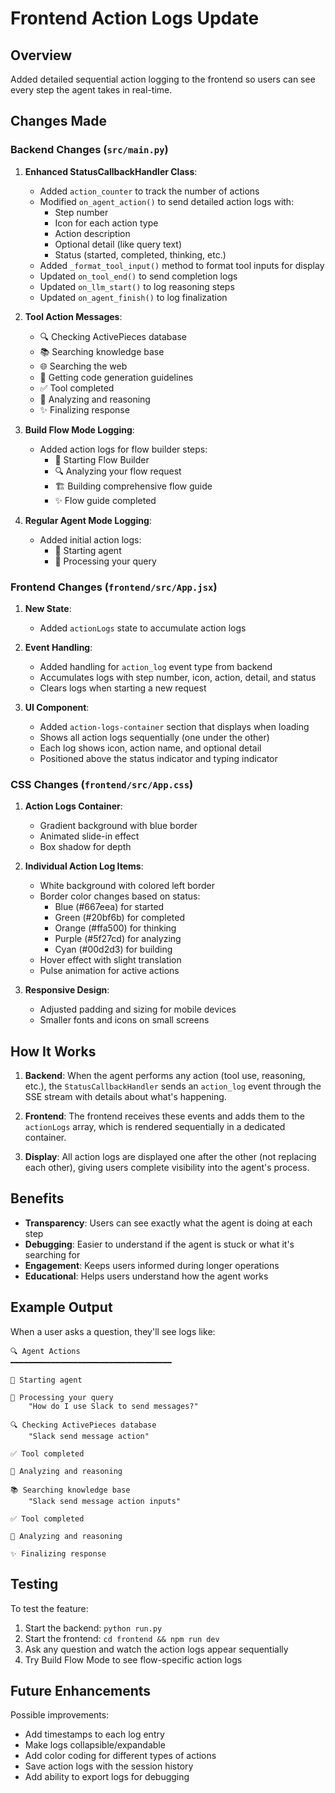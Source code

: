 # Frontend Action Logs Update

## Overview
Added detailed sequential action logging to the frontend so users can see every step the agent takes in real-time.

## Changes Made

### Backend Changes (`src/main.py`)

1. **Enhanced StatusCallbackHandler Class**:
   - Added `action_counter` to track the number of actions
   - Modified `on_agent_action()` to send detailed action logs with:
     - Step number
     - Icon for each action type
     - Action description
     - Optional detail (like query text)
     - Status (started, completed, thinking, etc.)
   - Added `_format_tool_input()` method to format tool inputs for display
   - Updated `on_tool_end()` to send completion logs
   - Updated `on_llm_start()` to log reasoning steps
   - Updated `on_agent_finish()` to log finalization

2. **Tool Action Messages**:
   - 🔍 Checking ActivePieces database
   - 📚 Searching knowledge base
   - 🌐 Searching the web
   - 📝 Getting code generation guidelines
   - ✅ Tool completed
   - 🤔 Analyzing and reasoning
   - ✨ Finalizing response

3. **Build Flow Mode Logging**:
   - Added action logs for flow builder steps:
     - 🚀 Starting Flow Builder
     - 🔍 Analyzing your flow request
     - 🏗️ Building comprehensive flow guide
     - ✨ Flow guide completed

4. **Regular Agent Mode Logging**:
   - Added initial action logs:
     - 🚀 Starting agent
     - 🤖 Processing your query

### Frontend Changes (`frontend/src/App.jsx`)

1. **New State**:
   - Added `actionLogs` state to accumulate action logs

2. **Event Handling**:
   - Added handling for `action_log` event type from backend
   - Accumulates logs with step number, icon, action, detail, and status
   - Clears logs when starting a new request

3. **UI Component**:
   - Added `action-logs-container` section that displays when loading
   - Shows all action logs sequentially (one under the other)
   - Each log shows icon, action name, and optional detail
   - Positioned above the status indicator and typing indicator

### CSS Changes (`frontend/src/App.css`)

1. **Action Logs Container**:
   - Gradient background with blue border
   - Animated slide-in effect
   - Box shadow for depth

2. **Individual Action Log Items**:
   - White background with colored left border
   - Border color changes based on status:
     - Blue (#667eea) for started
     - Green (#20bf6b) for completed
     - Orange (#ffa500) for thinking
     - Purple (#5f27cd) for analyzing
     - Cyan (#00d2d3) for building
   - Hover effect with slight translation
   - Pulse animation for active actions

3. **Responsive Design**:
   - Adjusted padding and sizing for mobile devices
   - Smaller fonts and icons on small screens

## How It Works

1. **Backend**: When the agent performs any action (tool use, reasoning, etc.), the `StatusCallbackHandler` sends an `action_log` event through the SSE stream with details about what's happening.

2. **Frontend**: The frontend receives these events and adds them to the `actionLogs` array, which is rendered sequentially in a dedicated container.

3. **Display**: All action logs are displayed one after the other (not replacing each other), giving users complete visibility into the agent's process.

## Benefits

- **Transparency**: Users can see exactly what the agent is doing at each step
- **Debugging**: Easier to understand if the agent is stuck or what it's searching for
- **Engagement**: Keeps users informed during longer operations
- **Educational**: Helps users understand how the agent works

## Example Output

When a user asks a question, they'll see logs like:

```
🔍 Agent Actions
━━━━━━━━━━━━━━━━━━━━━━━━━━━━━━━━━━━━

🚀 Starting agent

🤖 Processing your query
    "How do I use Slack to send messages?"

🔍 Checking ActivePieces database
    "Slack send message action"

✅ Tool completed

🤔 Analyzing and reasoning

📚 Searching knowledge base
    "Slack send message action inputs"

✅ Tool completed

🤔 Analyzing and reasoning

✨ Finalizing response
```

## Testing

To test the feature:

1. Start the backend: `python run.py`
2. Start the frontend: `cd frontend && npm run dev`
3. Ask any question and watch the action logs appear sequentially
4. Try Build Flow Mode to see flow-specific action logs

## Future Enhancements

Possible improvements:
- Add timestamps to each log entry
- Make logs collapsible/expandable
- Add color coding for different types of actions
- Save action logs with the session history
- Add ability to export logs for debugging

